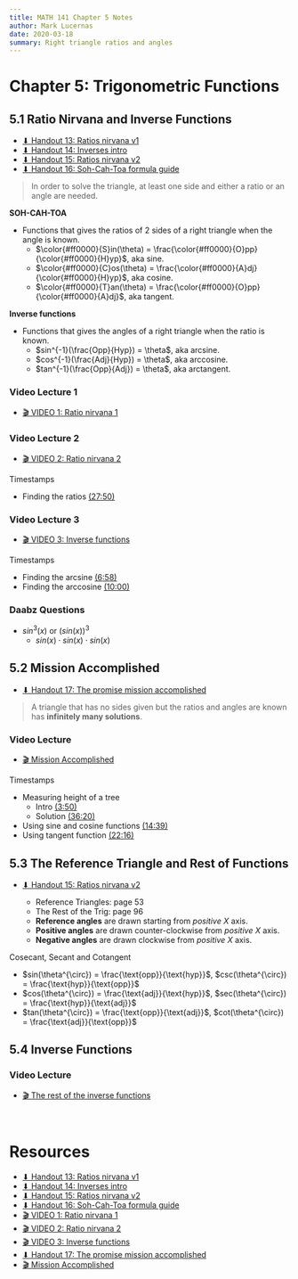 ```yaml
---
title: MATH 141 Chapter 5 Notes
author: Mark Lucernas
date: 2020-03-18
summary: Right triangle ratios and angles
---
```



# Chapter 5: Trigonometric Functions

## 5.1 Ratio Nirvana and Inverse Functions

- [⬇ Handout 13: Ratios nirvana v1](file:../../../../files/spring-2020/MATH-141/ch-5/m-5_Handout-13.pdf)
- [⬇ Handout 14: Inverses intro](file:../../../../files/spring-2020/MATH-141/ch-5/m-5_Handout-14.pdf)
- [⬇ Handout 15: Ratios nirvana v2](file:../../../../files/spring-2020/MATH-141/ch-5/m-5_Handout-15.pdf)
- [⬇ Handout 16: Soh-Cah-Toa formula guide](file:../../../../files/spring-2020/MATH-141/ch-5/m-5_Handout-16.pdf)

> In order to solve the triangle, at least one side and either a ratio or an
> angle are needed.

<a name="soh-cah-toa">**SOH-CAH-TOA**</a>

  - Functions that gives the ratios of 2 sides of a right triangle when the
    angle is known.
    * $\color{#ff0000}{S}in(\theta) =
      \frac{\color{#ff0000}{O}pp}{\color{#ff0000}{H}yp}$, aka sine.
    * $\color{#ff0000}{C}os(\theta) =
      \frac{\color{#ff0000}{A}dj}{\color{#ff0000}{H}yp}$, aka cosine.
    * $\color{#ff0000}{T}an(\theta) =
      \frac{\color{#ff0000}{O}pp}{\color{#ff0000}{A}dj}$, aka tangent.

<a name="inverse-functions">**Inverse functions**</a>

  - Functions that gives the angles of a right triangle when the ratio is known.
    * $sin^{-1}(\frac{Opp}{Hyp}) = \theta$,  aka arcsine.
    * $cos^{-1}(\frac{Adj}{Hyp}) = \theta$,  aka arccosine.
    * $tan^{-1}(\frac{Opp}{Adj}) = \theta$,  aka arctangent.

### Video Lecture 1

- [🎬 VIDEO 1: Ratio nirvana 1](https://www.youtube.com/watch?v=mh1nzhymVbc)

### Video Lecture 2

- [🎬 VIDEO 2: Ratio nirvana 2](https://www.youtube.com/watch?v=ltT78ePg9pw)

Timestamps

  - Finding the ratios [(27:50)](https://www.youtube.com/watch?v=ltT78ePg9pw&t=1670)

### Video Lecture 3

- [🎬 VIDEO 3: Inverse functions](https://www.youtube.com/watch?v=mKhTE82mECI)

Timestamps

  - Finding the arcsine [(6:58)](https://www.youtube.com/watch?v=mKhTE82mECI&t=418)
  - Finding the arccosine [(10:00)](https://www.youtube.com/watch?v=mKhTE82mECI&t=600)

### Daabz Questions

  - $sin^{3}(x)$ or $(sin(x))^{3}$
    * $sin(x) \cdot sin(x) \cdot sin(x)$

## 5.2 Mission Accomplished

- [⬇ Handout 17: The promise mission accomplished](file:../../../../files/spring-2020/MATH-141/ch-5/m-5_Handout-17.pdf)

> A triangle that has no sides given but the ratios and angles are known has
> **infinitely many solutions**.

### Video Lecture

- [🎬 Mission Accomplished](https://www.youtube.com/watch?v=nSNTkZ52gl8)

Timestamps

  - Measuring height of a tree
    * Intro [(3:50)](https://www.youtube.com/watch?v=nSNTkZ52gl8&t=230)
    * Solution [(36:20)](https://www.youtube.com/watch?v=nSNTkZ52gl8&t=2180)
  - Using sine and cosine functions [(14:39)](https://www.youtube.com/watch?v=nSNTkZ52gl8&t=879)
  - Using tangent function [(22:16)](https://www.youtube.com/watch?v=nSNTkZ52gl8&t=1336)


## 5.3 The Reference Triangle and Rest of Functions

- [⬇ Handout 15: Ratios nirvana v2](file:../../../../files/spring-2020/MATH-141/ch-5/m-5_Handout-15.pdf)
    * Reference Triangles: page 53
    * The Rest of the Trig: page 96

  - **Reference angles** are drawn starting from _positive_ $\mathit{X}$ axis.
  - **Positive angles** are drawn counter-clockwise from _positive_ $\mathit{X}$
    axis.
  - **Negative angles** are drawn clockwise from _positive_ $\mathit{X}$ axis.

Cosecant, Secant and Cotangent

  - $sin(\theta^{\circ}) = \frac{\text{opp}}{\text{hyp}}$, $csc(\theta^{\circ}) = \frac{\text{hyp}}{\text{opp}}$
  - $cos(\theta^{\circ}) = \frac{\text{adj}}{\text{hyp}}$, $sec(\theta^{\circ}) = \frac{\text{hyp}}{\text{adj}}$
  - $tan(\theta^{\circ}) = \frac{\text{opp}}{\text{adj}}$, $cot(\theta^{\circ}) = \frac{\text{adj}}{\text{opp}}$


## 5.4 Inverse Functions

### Video Lecture

- [🎬 The rest of the inverse functions](https://www.youtube.com/watch?v=7zBjTAs1DSA)

<br>

# Resources

- [⬇ Handout 13: Ratios nirvana v1](file:../../../../files/spring-2020/MATH-141/ch-5/m-5_Handout-13.pdf)
- [⬇ Handout 14: Inverses intro](file:../../../../files/spring-2020/MATH-141/ch-5/m-5_Handout-14.pdf)
- [⬇ Handout 15: Ratios nirvana v2](file:../../../../files/spring-2020/MATH-141/ch-5/m-5_Handout-15.pdf)
- [⬇ Handout 16: Soh-Cah-Toa formula guide](file:../../../../files/spring-2020/MATH-141/ch-5/m-5_Handout-16.pdf)
- [🎬 VIDEO 1: Ratio nirvana 1](https://www.youtube.com/watch?v=mh1nzhymVbc)
- [🎬 VIDEO 2: Ratio nirvana 2](https://www.youtube.com/watch?v=ltT78ePg9pw)
- [🎬 VIDEO 3: Inverse functions](https://www.youtube.com/watch?v=mKhTE82mECI)
- [⬇ Handout 17: The promise mission accomplished](file:../../../../files/spring-2020/MATH-141/ch-5/m-5_Handout-17.pdf)
- [🎬 Mission Accomplished](https://www.youtube.com/watch?v=nSNTkZ52gl8)

